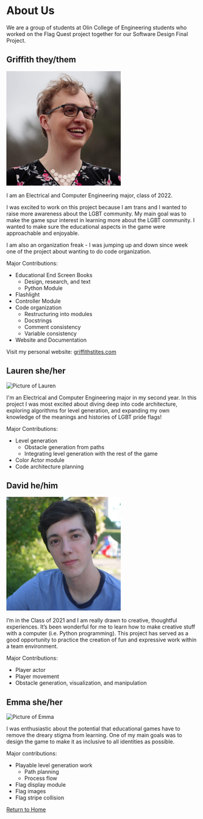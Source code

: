 # About Us
We are a group of students at Olin College of Engineering students who worked on the Flag Quest project together for our Software Design Final Project.

## Griffith they/them

<img src="./images/griffith.jpg" alt="Picture of Griffith" width="300"/>

I am an Electrical and Computer Engineering major, class of 2022.

I was excited to work on this project because I am trans and I wanted to raise more awareness about the LGBT community. My main goal was to make the game spur interest in learning more about the LGBT community. I wanted to make sure the educational aspects in the game were approachable and enjoyable.

I am also an organization freak - I was jumping up and down since week one of the project about wanting to do code organization.

Major Contributions:
* Educational End Screen Books
  * Design, research, and text
  * Python Module
* Flashlight
* Controller Module
* Code organization
  * Restructuring into modules
  * Docstrings
  * Comment consistency
  * Variable consistency
* Website and Documentation

Visit my personal website: [griffithstites.com](https://www.griffithstites.com/)

## Lauren she/her

<img src="./images/lauren.jpg" alt="Picture of Lauren" width="300"/>

I'm an Electrical and Computer Engineering major in my second year. In this project I was most excited about diving deep into code architecture, exploring algorithms for level generation, and expanding my own knowledge of the meanings and histories of LGBT pride flags!

Major Contributions:

* Level generation
  * Obstacle generation from paths
  * Integrating level generation with the rest of the game
* Color Actor module
* Code architecture planning

## David he/him

<img src="./images/david.jpg" alt="Picture of David" width="300"/>

I’m in the Class of 2021 and I am really drawn to creative, thoughtful experiences. It’s been wonderful for me to learn how to make creative stuff with a computer (i.e. Python programming). This project has served as a good opportunity to practice the creation of fun and expressive work within a team environment.

Major Contributions:

* Player actor
* Player movement
* Obstacle generation, visualization, and manipulation

## Emma she/her

<img src="./images/emma.jpg" alt="Picture of Emma" width="300"/>

I was enthusiastic about the potential that educational games have to remove the dreary stigma from learning. One of my main goals was to design the game to make it as inclusive to all identities as possible.

Major contributions:

* Playable level generation work
  * Path planning
  * Process flow
* Flag display module
* Flag images 
* Flag stripe collision


[Return to Home](https://sd19spring.github.io/FlagQuest/)
